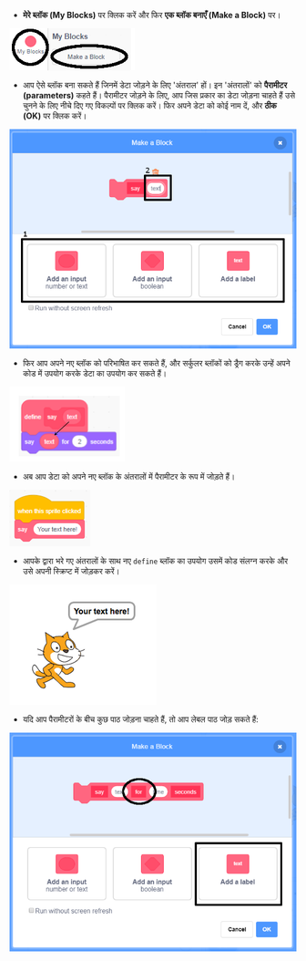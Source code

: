 + **मेरे ब्लॉक (My Blocks)** पर क्लिक करें और फिर **एक ब्लॉक बनाएँ (Make a Block)** पर।

![मेरे ब्लॉक](images/my-blocks-annotated.png)

+ आप ऐसे ब्लॉक बना सकते हैं जिनमें डेटा जोड़ने के लिए 'अंतराल' हों। इन 'अंतरालों' को **पैरामीटर (parameters)** कहते हैं। पैरामीटर जोड़ने के लिए, आप जिस प्रकार का डेटा जोड़ना चाहते हैं उसे चुनने के लिए नीचे दिए गए विकल्पों पर क्लिक करें। फिर अपने डेटा को कोई नाम दें, और **ठीक (OK)** पर क्लिक करें।

![पैरामीटरों वाला एक नया ब्लॉक बनाएँ](images/parameter-create-annotated.png)

+ फिर आप अपने नए ब्लॉक को परिभाषित कर सकते हैं, और सर्कुलर ब्लॉकों को ड्रैग करके उन्हें अपने कोड में उपयोग करके डेटा का उपयोग कर सकते हैं।

![पैरामीटरों वाला एक नया ब्लॉक परिभाषित करें](images/parameter-define-annotated.png)

+ अब आप डेटा को अपने नए ब्लॉक के अंतरालों में पैरामीटर के रूप में जोड़ते हैं।

![Use a new block with parameters](images/parameter-use.png)

+ आपके द्वारा भरे गए अंतरालों के साथ नए `define` ब्लॉक का उपयोग उसमें कोड संलग्न करके और उसे अपनी स्क्रिप्ट में जोड़कर करें।

![Test a new block with parameters](images/parameter-test.png)

+ यदि आप पैरामीटरों के बीच कुछ पाठ जोड़ना चाहते हैं, तो आप लेबल पाठ जोड़ सकते हैं:

![Create a new block with parameters](images/parameter-label-text-annotated.png)